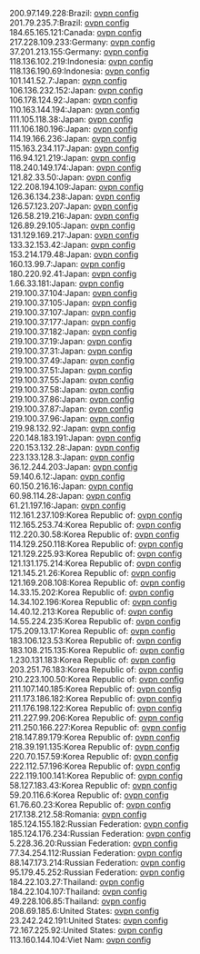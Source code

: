 200.97.149.228:Brazil: [ovpn config](vpn/200_97_149_228.ovpn)  
201.79.235.7:Brazil: [ovpn config](vpn/201_79_235_7.ovpn)  
184.65.165.121:Canada: [ovpn config](vpn/184_65_165_121.ovpn)  
217.228.109.233:Germany: [ovpn config](vpn/217_228_109_233.ovpn)  
37.201.213.155:Germany: [ovpn config](vpn/37_201_213_155.ovpn)  
118.136.102.219:Indonesia: [ovpn config](vpn/118_136_102_219.ovpn)  
118.136.190.69:Indonesia: [ovpn config](vpn/118_136_190_69.ovpn)  
101.141.52.7:Japan: [ovpn config](vpn/101_141_52_7.ovpn)  
106.136.232.152:Japan: [ovpn config](vpn/106_136_232_152.ovpn)  
106.178.124.92:Japan: [ovpn config](vpn/106_178_124_92.ovpn)  
110.163.144.194:Japan: [ovpn config](vpn/110_163_144_194.ovpn)  
111.105.118.38:Japan: [ovpn config](vpn/111_105_118_38.ovpn)  
111.106.180.196:Japan: [ovpn config](vpn/111_106_180_196.ovpn)  
114.19.166.236:Japan: [ovpn config](vpn/114_19_166_236.ovpn)  
115.163.234.117:Japan: [ovpn config](vpn/115_163_234_117.ovpn)  
116.94.121.219:Japan: [ovpn config](vpn/116_94_121_219.ovpn)  
118.240.149.174:Japan: [ovpn config](vpn/118_240_149_174.ovpn)  
121.82.33.50:Japan: [ovpn config](vpn/121_82_33_50.ovpn)  
122.208.194.109:Japan: [ovpn config](vpn/122_208_194_109.ovpn)  
126.36.134.238:Japan: [ovpn config](vpn/126_36_134_238.ovpn)  
126.57.123.207:Japan: [ovpn config](vpn/126_57_123_207.ovpn)  
126.58.219.216:Japan: [ovpn config](vpn/126_58_219_216.ovpn)  
126.89.29.105:Japan: [ovpn config](vpn/126_89_29_105.ovpn)  
131.129.169.217:Japan: [ovpn config](vpn/131_129_169_217.ovpn)  
133.32.153.42:Japan: [ovpn config](vpn/133_32_153_42.ovpn)  
153.214.179.48:Japan: [ovpn config](vpn/153_214_179_48.ovpn)  
160.13.99.7:Japan: [ovpn config](vpn/160_13_99_7.ovpn)  
180.220.92.41:Japan: [ovpn config](vpn/180_220_92_41.ovpn)  
1.66.33.181:Japan: [ovpn config](vpn/1_66_33_181.ovpn)  
219.100.37.104:Japan: [ovpn config](vpn/219_100_37_104.ovpn)  
219.100.37.105:Japan: [ovpn config](vpn/219_100_37_105.ovpn)  
219.100.37.107:Japan: [ovpn config](vpn/219_100_37_107.ovpn)  
219.100.37.177:Japan: [ovpn config](vpn/219_100_37_177.ovpn)  
219.100.37.182:Japan: [ovpn config](vpn/219_100_37_182.ovpn)  
219.100.37.19:Japan: [ovpn config](vpn/219_100_37_19.ovpn)  
219.100.37.31:Japan: [ovpn config](vpn/219_100_37_31.ovpn)  
219.100.37.49:Japan: [ovpn config](vpn/219_100_37_49.ovpn)  
219.100.37.51:Japan: [ovpn config](vpn/219_100_37_51.ovpn)  
219.100.37.55:Japan: [ovpn config](vpn/219_100_37_55.ovpn)  
219.100.37.58:Japan: [ovpn config](vpn/219_100_37_58.ovpn)  
219.100.37.86:Japan: [ovpn config](vpn/219_100_37_86.ovpn)  
219.100.37.87:Japan: [ovpn config](vpn/219_100_37_87.ovpn)  
219.100.37.96:Japan: [ovpn config](vpn/219_100_37_96.ovpn)  
219.98.132.92:Japan: [ovpn config](vpn/219_98_132_92.ovpn)  
220.148.183.191:Japan: [ovpn config](vpn/220_148_183_191.ovpn)  
220.153.132.28:Japan: [ovpn config](vpn/220_153_132_28.ovpn)  
223.133.128.3:Japan: [ovpn config](vpn/223_133_128_3.ovpn)  
36.12.244.203:Japan: [ovpn config](vpn/36_12_244_203.ovpn)  
59.140.6.12:Japan: [ovpn config](vpn/59_140_6_12.ovpn)  
60.150.216.16:Japan: [ovpn config](vpn/60_150_216_16.ovpn)  
60.98.114.28:Japan: [ovpn config](vpn/60_98_114_28.ovpn)  
61.21.197.16:Japan: [ovpn config](vpn/61_21_197_16.ovpn)  
112.161.237.109:Korea Republic of: [ovpn config](vpn/112_161_237_109.ovpn)  
112.165.253.74:Korea Republic of: [ovpn config](vpn/112_165_253_74.ovpn)  
112.220.30.58:Korea Republic of: [ovpn config](vpn/112_220_30_58.ovpn)  
114.129.250.118:Korea Republic of: [ovpn config](vpn/114_129_250_118.ovpn)  
121.129.225.93:Korea Republic of: [ovpn config](vpn/121_129_225_93.ovpn)  
121.131.175.214:Korea Republic of: [ovpn config](vpn/121_131_175_214.ovpn)  
121.145.21.26:Korea Republic of: [ovpn config](vpn/121_145_21_26.ovpn)  
121.169.208.108:Korea Republic of: [ovpn config](vpn/121_169_208_108.ovpn)  
14.33.15.202:Korea Republic of: [ovpn config](vpn/14_33_15_202.ovpn)  
14.34.102.196:Korea Republic of: [ovpn config](vpn/14_34_102_196.ovpn)  
14.40.12.213:Korea Republic of: [ovpn config](vpn/14_40_12_213.ovpn)  
14.55.224.235:Korea Republic of: [ovpn config](vpn/14_55_224_235.ovpn)  
175.209.13.17:Korea Republic of: [ovpn config](vpn/175_209_13_17.ovpn)  
183.106.123.53:Korea Republic of: [ovpn config](vpn/183_106_123_53.ovpn)  
183.108.215.135:Korea Republic of: [ovpn config](vpn/183_108_215_135.ovpn)  
1.230.131.183:Korea Republic of: [ovpn config](vpn/1_230_131_183.ovpn)  
203.251.76.183:Korea Republic of: [ovpn config](vpn/203_251_76_183.ovpn)  
210.223.100.50:Korea Republic of: [ovpn config](vpn/210_223_100_50.ovpn)  
211.107.140.185:Korea Republic of: [ovpn config](vpn/211_107_140_185.ovpn)  
211.173.186.182:Korea Republic of: [ovpn config](vpn/211_173_186_182.ovpn)  
211.176.198.122:Korea Republic of: [ovpn config](vpn/211_176_198_122.ovpn)  
211.227.99.206:Korea Republic of: [ovpn config](vpn/211_227_99_206.ovpn)  
211.250.166.227:Korea Republic of: [ovpn config](vpn/211_250_166_227.ovpn)  
218.147.89.179:Korea Republic of: [ovpn config](vpn/218_147_89_179.ovpn)  
218.39.191.135:Korea Republic of: [ovpn config](vpn/218_39_191_135.ovpn)  
220.70.157.59:Korea Republic of: [ovpn config](vpn/220_70_157_59.ovpn)  
222.112.57.196:Korea Republic of: [ovpn config](vpn/222_112_57_196.ovpn)  
222.119.100.141:Korea Republic of: [ovpn config](vpn/222_119_100_141.ovpn)  
58.127.183.43:Korea Republic of: [ovpn config](vpn/58_127_183_43.ovpn)  
59.20.116.6:Korea Republic of: [ovpn config](vpn/59_20_116_6.ovpn)  
61.76.60.23:Korea Republic of: [ovpn config](vpn/61_76_60_23.ovpn)  
217.138.212.58:Romania: [ovpn config](vpn/217_138_212_58.ovpn)  
185.124.155.182:Russian Federation: [ovpn config](vpn/185_124_155_182.ovpn)  
185.124.176.234:Russian Federation: [ovpn config](vpn/185_124_176_234.ovpn)  
5.228.36.20:Russian Federation: [ovpn config](vpn/5_228_36_20.ovpn)  
77.34.254.112:Russian Federation: [ovpn config](vpn/77_34_254_112.ovpn)  
88.147.173.214:Russian Federation: [ovpn config](vpn/88_147_173_214.ovpn)  
95.179.45.252:Russian Federation: [ovpn config](vpn/95_179_45_252.ovpn)  
184.22.103.27:Thailand: [ovpn config](vpn/184_22_103_27.ovpn)  
184.22.104.107:Thailand: [ovpn config](vpn/184_22_104_107.ovpn)  
49.228.106.85:Thailand: [ovpn config](vpn/49_228_106_85.ovpn)  
208.69.185.6:United States: [ovpn config](vpn/208_69_185_6.ovpn)  
23.242.242.191:United States: [ovpn config](vpn/23_242_242_191.ovpn)  
72.167.225.92:United States: [ovpn config](vpn/72_167_225_92.ovpn)  
113.160.144.104:Viet Nam: [ovpn config](vpn/113_160_144_104.ovpn)  
